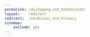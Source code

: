 ```yaml
---
permalink: /de/Zugang_und_Datenschutz
layout:    redirect
redirect:  /en/Access_and_Privacy
sitemap:
    exclude: yes
---
```

